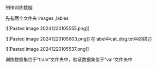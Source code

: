 制作训练数据

先有两个文件夹 images ,lables 


![[Pasted image 20241220105555.png]]

![[Pasted image 20241220105603.png]] 
在label中cat_dog.txt中的描述




![[Pasted image 20241220105537.png]]

训练数据集位于“train”文件夹中，验证数据集位于“val”文件夹中